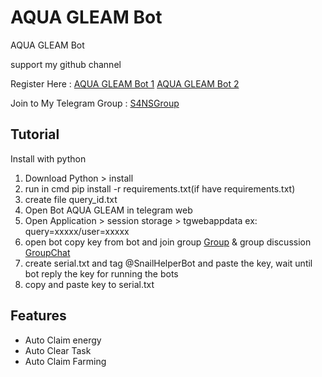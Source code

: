 # AQUA GLEAM Bot
AQUA GLEAM Bot 

support my github channel 

Register Here : [AQUA GLEAM Bot 1](https://t.me/GleamRewardsBot/app?startapp=cmM9MWMwMGNmMDk) [AQUA GLEAM Bot 2](https://t.me/GleamRewardsBot/app?startapp=cmM9MjMwMmNkZjA)

Join to My Telegram Group : [S4NSGroup](https://t.me/sansxgroup)


## Tutorial

Install with python

1. Download Python > install
2. run in cmd pip install -r requirements.txt(if have requirements.txt)
3. create file query_id.txt
4. Open Bot AQUA GLEAM in telegram web
5. Open Application > session storage > tgwebappdata ex: query=xxxxx/user=xxxxx
6. open bot copy key from bot and join group [Group](https://t.me/sansxgroup) & group discussion [GroupChat](https://t.me/+gU8ad-nLYNI3NjY1)
7. create serial.txt and tag @SnailHelperBot and paste the key, wait until bot reply the key for running the bots
8. copy and paste key to serial.txt


## Features
- Auto Claim energy
- Auto Clear Task
- Auto Claim Farming
